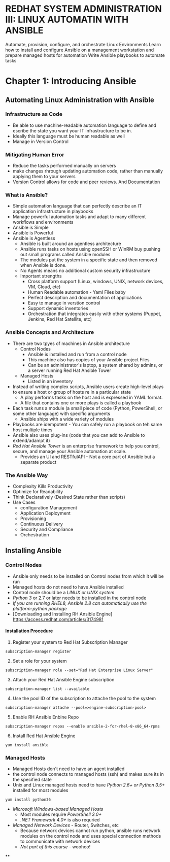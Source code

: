 # REDHAT SYSTEM ADMINISTRATION III: LINUX AUTOMATIN WITH ANSIBLE

Automate, provision, configure, and orchestrate Linux Environments
Learn how to install and configure Ansible on a management workstation and prepare managed hosts for automation
Write Ansible playbooks to automate tasks

# Chapter 1: Introducing Ansible

## Automating Linux Administration with Ansible

### Infrastructure as Code
* Be able to use machine-readable automation language to define and escribe the state you want your IT infrastructure to be in.
* Ideally this language must be human readable as well
* Manage in Version Control

### Mitigating Human Error
* Reduce the tasks performed manually on servers
* make changes rhrough updating automation code, rather than manually applying them to your servers
* Version Control allows for code and peer reviews.  And Documentation

### What is Ansible?
* Simple automation language that can perfectly describe an IT application infrastructure in playbooks
* Manage powerful automation tasks and adapt to many different workflows and environments
* Ansible is Simple
* Ansible is Powerful
* Ansible is Agentless
	* Ansible is built around an agentless architecture
	* Ansible runs tasks on hosts using openSSH or WinRM buy pushing out small programs called Ansible modules
	* The modules put the system in a specific state and then removed when Ansible is done.
	* No Agents means no additional custom security infrastructure
	* Important strengths
		* Cross platform support (Linux, windows, UNIX, network devices, VM, Cloud, etc)
		* Human Readable automation - Yaml Files baby
		* Perfect description and documentation of applications
		* Easy to manage in verstion control
		* Support dynamic inventories
		* Orchestration that integrates easily with other systems (Puppet, Jenkins, Red Hat Satellite, etc)

### Ansible Concepts and Architecture
* There are two tpyes of machines in Ansible architecture
	* Control Nodes
		* Ansible is installed and run from a control node
		* This machine also has copies of your Ansible project Files
		* Can be an administrator's laptop, a system shared by admins, or a server running Red Hat Ansible Tower
	* Managed Hosts
		* Listed in an inventory
* Instead of writing complex scripts, Ansible users create high-level plays to ensure a host or group of hosts re in a particular state
	* A play performs tasks on the host and is expressed in YAML format. 
	* A file that contains one or more plays is called a playbook
* Each task runs a module (a small piece of code (Python, PowerShell, or some other language) with specific arguments
	* Ansible ships with a wide variety of modules
* Playbooks are idempotent - You can safely run a playbook on teh same host multiple times
* Ansible also uses plug-ins (code that you can add to Ansible to extend/adampt it)
* *Red Hat Ansible Tower* is an enterprise framework to help you control, secure, and manage your Ansible automation at scale.
	* Provides an UI and RESTfulAPI - Not a core part of Ansible but a separate product
	
### The Ansible Way
* Complexity Kills Productivity
* Optimize for Readability
* Think Declaratively (Desired State rather than scripts)
* Use Cases
	* configuration Management
	* Application Deployment
	* Provisioning
	* Continuous Delivery
	* Security and Compliance
	* Orchestration

## Installing Ansible

### Control Nodes
* Ansible only needs to be installed on Control nodes from which it will be run
* Managed hosts do not need to have Ansible installed
* Control node should be a *LINUX or UNIX system* 
* *Python 3* or 2.7 or later needs to be installed in the control node
* *If you are running RHEL8, Ansible 2.8 can automatically use the platform-python package*
* [Downloading and Installing RH Ansible Engine] https://access.redhat.com/articles/3174981

#### Installation Procedure
1. Register your system to Red Hat Subscription Manager
```
subscription-manager register
```
2. Set a role for your system
```
subscription-manager role --set="Red Hat Enterprise Linux Server"
```
3. Attach your Red Hat Ansible Engine subscription
```
subscription-manager list --available
```
4. Use the pool ID of the subscription to attache the pool to the system
```
subscription-manager attache --pool=>engine-subscription-pool>
```
5. Enable RH Ansible Enbine Repo
```
subscription-manager repos --enable ansible-2-for-rhel-8-x86_64-rpms
```
6. Install Red Hat Ansible Engine
```
yum install ansible
```

### Managed Hosts
* Managed Hosts don't need to have an agent installed
* the control node connects to managed hosts (ssh) and makes sure its in the specified state
* Unix and Linux managed hosts need to have *Python 2.6+ or Python 3.5+* installed for most modules
```
yum install python36
```
* *Microsoft Windows-based Managed Hosts*
	* Most modules require *PowerShell 3.0+*
	* *.NET Framework 4.0+* is also requried
* *Managed Network Devices* - Router, Switches, etc
	* Because network devices cannot run python, ansible runs network modules on the control node and uses special connection methods to communicate with network devices
	* *Not part of this course* - woohoo!
	
	
	
	
	
	
	
	
	
	
	
	
	
	
	
	
	
	
	
	
	
	
	
	
	
	
	
	
	
	
	
		

** 